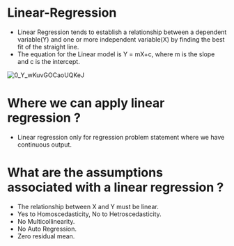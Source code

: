 # Linear-Regression
- Linear Regression tends to establish a relationship between a dependent variable(Y) and one or more independent variable(X) by finding the best fit of the straight line.
- The equation for the Linear model is Y = mX+c, where m is the slope and c is the intercept.

![0_Y_wKuvGOCaoUQKeJ](https://user-images.githubusercontent.com/84494071/132179703-d4c7c819-b03a-4414-971e-fa69f1a9fa24.png)

# Where we can apply linear regression ?
- Linear regression only for regression problem statement where we have continuous output.

# What are the assumptions associated with a linear regression ?
- The relationship between X and Y must be linear.
- Yes to Homoscedasticity, No to Hetroscedasticity.
- No Multicollinearity.
- No Auto Regression.
- Zero residual mean.

